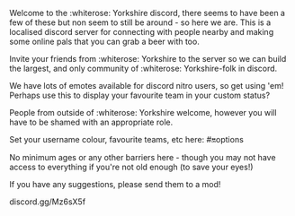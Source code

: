 Welcome to the :whiterose: Yorkshire discord, there seems to have been a few of these but non seem to still be around - so here we are. This is a localised discord server for connecting with people nearby and making some online pals that you can grab a beer with too.

Invite your friends from :whiterose: Yorkshire to the server so we can build the largest, and only community of :whiterose: Yorkshire-folk in discord.

We have lots of emotes available for discord nitro users, so get using 'em! Perhaps use this to display your favourite team in your custom status?

People from outside of :whiterose: Yorkshire welcome, however you will have to be shamed with an appropriate role.

Set your username colour, favourite teams, etc here: #🔛options 

No minimum ages or any other barriers here - though you may not have access to everything if you're not old enough (to save your eyes!)

If you have any suggestions, please send them to a mod!

discord.gg/Mz6sX5f
